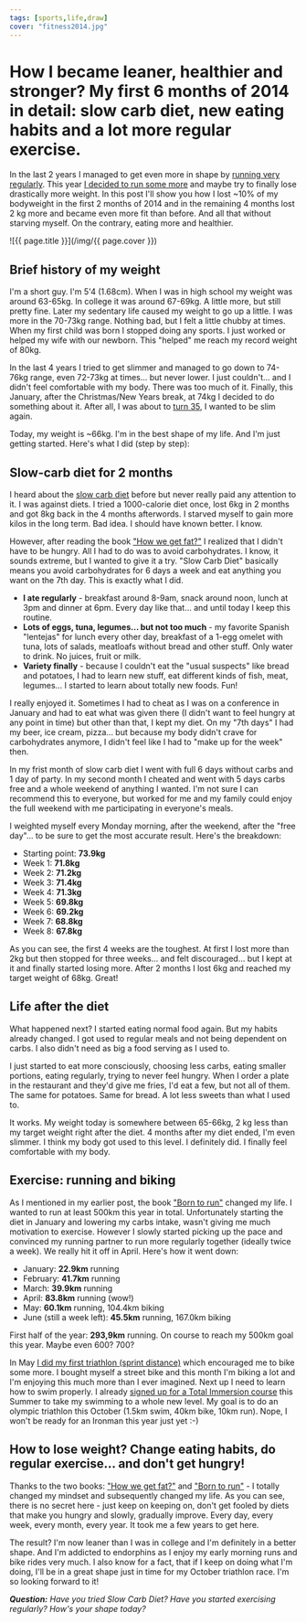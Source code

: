```yaml
---
tags: [sports,life,draw]
cover: "fitness2014.jpg"
---
```


# How I became leaner, healthier and stronger? My first 6 months of 2014 in detail: slow carb diet, new eating habits and a lot more regular exercise.

In the last 2 years I managed to get even more in shape by [running very regularly][2012]. This year [I decided to run some more][2013] and maybe try to finally lose drastically more weight. In this post I'll show you how I lost ~10% of my bodyweight in the first 2 months of 2014 and in the remaining 4 months lost 2 kg more and became even more fit than before. And all that without starving myself. On the contrary, eating more and healthier.

<!--More-->

![{{ page.title }}](/img/{{ page.cover }})

## Brief history of my weight

I'm a short guy. I'm 5'4 (1.68cm). When I was in high school my weight was around 63-65kg. In college it was around 67-69kg. A little more, but still pretty fine. Later my sedentary life caused my weight to go up a little. I was more in the 70-73kg range. Nothing bad, but I felt a little chubby at times. When my first child was born I stopped doing any sports. I just worked or helped my wife with our newborn. This "helped" me reach my record weight of 80kg.

In the last 4 years I tried to get slimmer and managed to go down to 74-76kg range, even 72-73kg at times... but never lower. I just couldn't... and I didn't feel comfortable with my body. There was too much of it. Finally, this January, after the Christmas/New Years break, at 74kg I decided to do something about it. After all, I was about to [turn 35][35], I wanted to be slim again. 

Today, my weight is ~66kg. I'm in the best shape of my life. And I'm just getting started. Here's what I did (step by step):



## Slow-carb diet for 2 months

I heard about the [slow carb diet][scd] before but never really paid any attention to it. I was against diets. I tried a 1000-calorie diet once, lost 6kg in 2 months and got 8kg back in the 4 months afterwords. I starved myself to gain more kilos in the long term. Bad idea. I should have known better. I know.

However, after reading the book ["How we get fat?"][fat] I realized that I didn't have to be hungry. All I had to do was to avoid carbohydrates. I know, it sounds extreme, but I wanted to give it a try. "Slow Carb Diet" basically means you avoid carbohydrates for 6 days a week and eat anything you want on the 7th day. This is exactly what I did.

* **I ate regularly** - breakfast around 8-9am, snack around noon, lunch at 3pm and dinner at 6pm. Every day like that... and until today I keep this routine.
* **Lots of eggs, tuna, legumes... but not too much** - my favorite Spanish "lentejas" for lunch every other day, breakfast of a 1-egg omelet with tuna, lots of salads, meatloafs without bread and other stuff. Only water to drink. No juices, fruit or milk.
* **Variety finally** - because I couldn't eat the "usual suspects" like bread and potatoes, I had to learn new stuff, eat different kinds of fish, meat, legumes... I started to learn about totally new foods. Fun!

I really enjoyed it. Sometimes I had to cheat as I was on a conference in January and had to eat what was given there (I didn't want to feel hungry at any point in time) but other than that, I kept my diet. On my "7th days" I had my beer, ice cream, pizza... but because my body didn't crave for carbohydrates anymore, I didn't feel like I had to "make up for the week" then.

In my frist month of slow carb diet I went with full 6 days without carbs and 1 day of party. In my second month I cheated and went with 5 days carbs free and a whole weekend of anything I wanted. I'm not sure I can recommend this to everyone, but worked for me and my family could enjoy the full weekend with me participating in everyone's meals.

I weighted myself every Monday morning, after the weekend, after the "free day"... to be sure to get the most accurate result. Here's the breakdown:

* Starting point: **73.9kg**
* Week 1: **71.8kg**
* Week 2: **71.2kg**
* Week 3: **71.4kg**
* Week 4: **71.3kg**
* Week 5: **69.8kg**
* Week 6: **69.2kg**
* Week 7: **68.8kg**
* Week 8: **67.8kg**

As you can see, the first 4 weeks are the toughest. At first I lost more than 2kg but then stopped for three weeks... and felt discouraged... but I kept at it and finally started losing more. After 2 months I lost 6kg and reached my target weight of 68kg. Great!

## Life after the diet

What happened next? I started eating normal food again. But my habits already changed. I got used to regular meals and not being dependent on carbs. I also didn't need as big a food serving as I used to.

I just started to eat more consciously, choosing less carbs, eating smaller portions, eating regularly, trying to never feel hungry. When I order a plate in the restaurant and they'd give me fries, I'd eat a few, but not all of them. The same for potatoes. Same for bread. A lot less sweets than what I used to.

It works. My weight today is somewhere between 65-66kg, 2 kg less than my target weight right after the diet. 4 months after my diet ended, I'm even slimmer. I think my body got used to this level. I definitely did. I finally feel comfortable with my body.

## Exercise: running and biking

As I mentioned in my earlier post, the book ["Born to run"][run] changed my life. I wanted to run at least 500km this year in total. Unfortunately starting the diet in January and lowering my carbs intake, wasn't giving me much motivation to exercise. However I slowly started picking up the pace and convinced my running partner to run more regularly together (ideally twice a week). We really hit it off in April. Here's how it went down:

* January: **22.9km** running
* February: **41.7km** running
* March: **39.9km** running
* April: **83.8km** running (wow!)
* May: **60.1km** running, 104.4km biking
* June (still a week left): **45.5km** running, 167.0km biking

First half of the year: **293,9km** running. On course to reach my 500km goal this year. Maybe even 600? 700?

In May [I did my first triathlon (sprint distance)](/triathlon) which encouraged me to bike some more. I bought myself a street bike and this month I'm biking a lot and I'm enjoying this much more than I ever imagined. Next up I need to learn how to swim properly. I already [signed up for a Total Immersion course][ti] this Summer to take my swimming to a whole new level. My goal is to do an olympic triathlon this October (1.5km swim, 40km bike, 10km run). Nope, I won't be ready for an Ironman this year just yet :-)

## How to lose weight? Change eating habits, do regular exercise... and don't get hungry!

Thanks to the two books: ["How we get fat?"][fat] and ["Born to run"][run] - I totally changed my mindset and subsequently changed my life. As you can see, there is no secret here - just keep on keeping on, don't get fooled by diets that make you hungry and slowly, gradually improve. Every day, every week, every month, every year. It took me a few years to get here.

The result? I'm now leaner than I was in college and I'm definitely in a better shape. And I'm addicted to endorphins as I enjoy my early morning runs and bike rides very much. I also know for a fact, that if I keep on doing what I'm doing, I'll be in a great shape just in time for my October triathlon race. I'm so looking forward to it!

***Question:*** *Have you tried Slow Carb Diet? Have you started exercising regularly? How's your shape today?*

[2012]: /fitness2012
[2013]: /summary2013
[35]: /passion
[scd]: http://en.wikipedia.org/wiki/Slow-Carb_Diet
[fat]: /book-why-fat
[run]: /book-born-to-run
[ti]: http://en.wikipedia.org/wiki/Total_Immersion


[n]: https://michael.gratis/nozbe